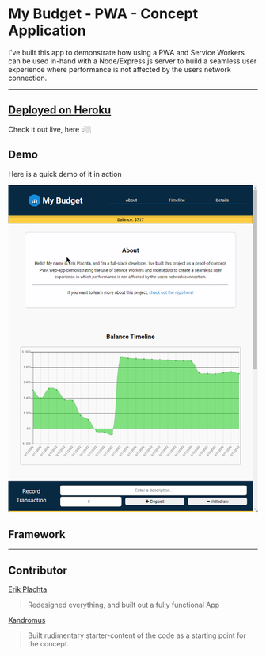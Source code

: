 # My Budget - PWA - Concept Application

I've built this app to demonstrate how using a PWA and Service Workers can be used
in-hand with a Node/Express.js server to build a seamless user experience where
performance is not affected by the users network connection.

---

## [Deployed on Heroku](https://erikplachta-budget-pwa.herokuapp.com/#transaction-details)

Check it out live, here 👆🏼

## Demo

Here is a quick demo of it in action

<img src="./demo.gif" />


## Framework

---

## Contributor

[Erik Plachta](https://www.github.com/erikplachta)
> Redesigned everything, and built out a fully functional App

[Xandromus](https://www.github.com/Xandromus)
> Built rudimentary starter-content of the code as a starting point for the concept.
